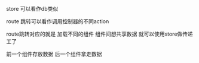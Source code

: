 
store  可以看作db类似

route 跳转可以看作调用控制器的不同action

route跳转对应的就是 加载不同的组件  组件间想共享数据 就可以使用store做传递工了

前一个组件存放数据 后一个组件拿走数据